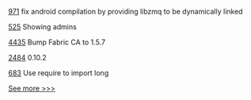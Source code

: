 
[971](https://github.com/hyperledger/aries-vcx/pull/971) fix android compilation by providing libzmq to be dynamically linked

[525](https://github.com/hyperledger-labs/fabric-operations-console/pull/525) Showing admins

[4435](https://github.com/hyperledger/fabric/pull/4435) Bump Fabric CA to 1.5.7

[2484](https://github.com/hyperledger/aries-cloudagent-python/pull/2484) 0.10.2

[683](https://github.com/hyperledger/fabric-sdk-node/pull/683) Use require to import long


[See more >>>](https://start-here.hyperledger.org/pull-requests)

